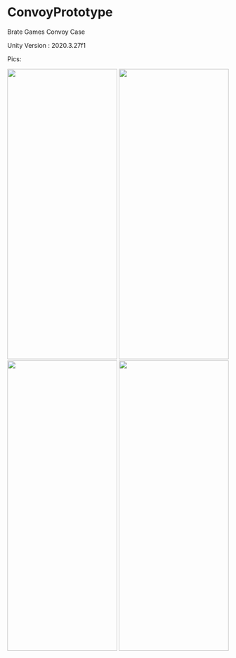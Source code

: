 # ConvoyPrototype
Brate Games Convoy Case

Unity Version : 2020.3.27f1

Pics:

<img src="https://user-images.githubusercontent.com/57791061/159690254-1d5adc53-75d7-4556-88de-381a012e2d8c.jpeg" width="250" height="660">

<img src="https://user-images.githubusercontent.com/57791061/159690277-0cd2ecaa-6903-4179-a08e-50c1de3b7fd7.jpeg" width="250" height="660">

<img src="https://user-images.githubusercontent.com/57791061/159690283-0cbcb6c4-370d-4613-9cdb-893730ccca3e.jpeg" width="250" height="660">

<img src="https://user-images.githubusercontent.com/57791061/159690288-edd061fc-9f23-4a58-83b1-4bf3009d2221.jpeg" width="250" height="660">

